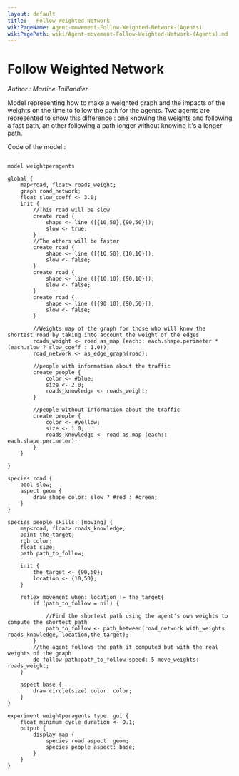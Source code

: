 ```yaml
---
layout: default
title:   Follow Weighted Network
wikiPageName: Agent-movement-Follow-Weighted-Network-(Agents)
wikiPagePath: wiki/Agent-movement-Follow-Weighted-Network-(Agents).md
---
```


[//]: # (keyword|operator_path_between)
[//]: # (keyword|operator_with_weights)
[//]: # (keyword|operator_as_map)
[//]: # (keyword|operator_\:\:)
[//]: # (keyword|type_path)
[//]: # (keyword|concept_graph)
[//]: # (keyword|concept_agent_movement)
[//]: # (keyword|concept_skill)
#  Follow Weighted Network


_Author :  Martine Taillandier_

Model representing how to make a weighted graph and the impacts of the weights on the time to follow the path for the agents. Two agents are represented to show this difference : one knowing the weights and following a fast path, an other following a path longer without knowing it's a longer path.


Code of the model : 

```

model weightperagents

global {
	map<road, float> roads_weight;
	graph road_network;
	float slow_coeff <- 3.0;
	init {
		//This road will be slow
		create road {
			shape <- line ([{10,50},{90,50}]);
			slow <- true;
		}
		//The others will be faster
		create road {
			shape <- line ([{10,50},{10,10}]);
			slow <- false;
		}
		create road {
			shape <- line ([{10,10},{90,10}]);
			slow <- false;
		}
		create road {
			shape <- line ([{90,10},{90,50}]);
			slow <- false;
		}
		
		//Weights map of the graph for those who will know the shortest road by taking into account the weight of the edges
		roads_weight <- road as_map (each:: each.shape.perimeter * (each.slow ? slow_coeff : 1.0));
		road_network <- as_edge_graph(road);
		
		//people with information about the traffic
		create people {
			color <- #blue;
			size <- 2.0;
			roads_knowledge <- roads_weight;
		}
		
		//people without information about the traffic
		create people {
			color <- #yellow;
			size <- 1.0;
			roads_knowledge <- road as_map (each:: each.shape.perimeter);
		}
	}
	
}

species road {
	bool slow;
	aspect geom {
		draw shape color: slow ? #red : #green;
	}
}
	
species people skills: [moving] {
	map<road, float> roads_knowledge;
	point the_target;
	rgb color;
	float size;
	path path_to_follow;
	
	init {
		the_target <- {90,50};
		location <- {10,50};
	}
		
	reflex movement when: location != the_target{
		if (path_to_follow = nil) {
			
			//Find the shortest path using the agent's own weights to compute the shortest path
			path_to_follow <- path_between(road_network with_weights roads_knowledge, location,the_target);
		}
		//the agent follows the path it computed but with the real weights of the graph
		do follow path:path_to_follow speed: 5 move_weights: roads_weight;
	}
		
	aspect base {
		draw circle(size) color: color;
	}
}

experiment weightperagents type: gui {
	float minimum_cycle_duration <- 0.1;
	output {
		display map {
			species road aspect: geom;
			species people aspect: base;
		}
	}
}
```
